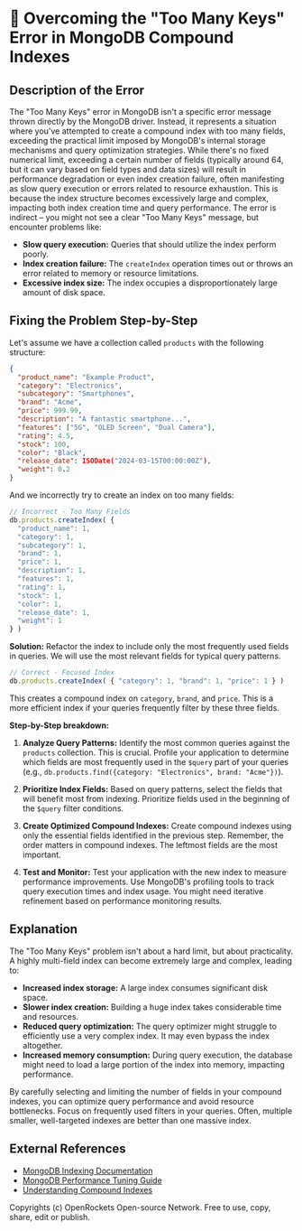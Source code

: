 # 🐞 Overcoming the "Too Many Keys" Error in MongoDB Compound Indexes


## Description of the Error

The "Too Many Keys" error in MongoDB isn't a specific error message thrown directly by the MongoDB driver. Instead, it represents a situation where you've attempted to create a compound index with too many fields, exceeding the practical limit imposed by MongoDB's internal storage mechanisms and query optimization strategies. While there's no fixed numerical limit, exceeding a certain number of fields (typically around 64, but it can vary based on field types and data sizes) will result in performance degradation or even index creation failure, often manifesting as slow query execution or errors related to resource exhaustion. This is because the index structure becomes excessively large and complex, impacting both index creation time and query performance.  The error is indirect – you might not see a clear "Too Many Keys" message, but encounter problems like:

* **Slow query execution:** Queries that should utilize the index perform poorly.
* **Index creation failure:**  The `createIndex` operation times out or throws an error related to memory or resource limitations.
* **Excessive index size:** The index occupies a disproportionately large amount of disk space.


## Fixing the Problem Step-by-Step

Let's assume we have a collection called `products` with the following structure:

```json
{
  "product_name": "Example Product",
  "category": "Electronics",
  "subcategory": "Smartphones",
  "brand": "Acme",
  "price": 999.99,
  "description": "A fantastic smartphone...",
  "features": ["5G", "OLED Screen", "Dual Camera"],
  "rating": 4.5,
  "stock": 100,
  "color": "Black",
  "release_date": ISODate("2024-03-15T00:00:00Z"),
  "weight": 0.2
}
```

And we incorrectly try to create an index on too many fields:

```javascript
// Incorrect - Too Many Fields
db.products.createIndex( { 
  "product_name": 1, 
  "category": 1, 
  "subcategory": 1, 
  "brand": 1, 
  "price": 1, 
  "description": 1, 
  "features": 1, 
  "rating": 1, 
  "stock": 1,
  "color": 1,
  "release_date": 1,
  "weight": 1
} )
```

**Solution:** Refactor the index to include only the most frequently used fields in queries.  We will use the most relevant fields for typical query patterns.

```javascript
// Correct - Focused Index
db.products.createIndex( { "category": 1, "brand": 1, "price": 1 } ) 
```

This creates a compound index on `category`, `brand`, and `price`.  This is a more efficient index if your queries frequently filter by these three fields.


**Step-by-Step breakdown:**

1. **Analyze Query Patterns:** Identify the most common queries against the `products` collection. This is crucial. Profile your application to determine which fields are most frequently used in the `$query` part of your queries (e.g., `db.products.find({category: "Electronics", brand: "Acme"})`).

2. **Prioritize Index Fields:** Based on query patterns, select the fields that will benefit most from indexing. Prioritize fields used in the beginning of the `$query` filter conditions.

3. **Create Optimized Compound Indexes:** Create compound indexes using only the essential fields identified in the previous step.  Remember, the order matters in compound indexes. The leftmost fields are the most important.

4. **Test and Monitor:** Test your application with the new index to measure performance improvements. Use MongoDB's profiling tools to track query execution times and index usage.  You might need iterative refinement based on performance monitoring results.


## Explanation

The "Too Many Keys" problem isn't about a hard limit, but about practicality.  A highly multi-field index can become extremely large and complex, leading to:

* **Increased index storage:** A large index consumes significant disk space.
* **Slower index creation:**  Building a huge index takes considerable time and resources.
* **Reduced query optimization:** The query optimizer might struggle to efficiently use a very complex index.  It may even bypass the index altogether.
* **Increased memory consumption:** During query execution, the database might need to load a large portion of the index into memory, impacting performance.

By carefully selecting and limiting the number of fields in your compound indexes, you can optimize query performance and avoid resource bottlenecks.  Focus on frequently used filters in your queries.  Often, multiple smaller, well-targeted indexes are better than one massive index.


## External References

* [MongoDB Indexing Documentation](https://www.mongodb.com/docs/manual/indexes/)
* [MongoDB Performance Tuning Guide](https://www.mongodb.com/docs/manual/tutorial/performance-tuning/)
* [Understanding Compound Indexes](https://www.mongodb.com/docs/manual/core/index-compound/)


Copyrights (c) OpenRockets Open-source Network. Free to use, copy, share, edit or publish.

